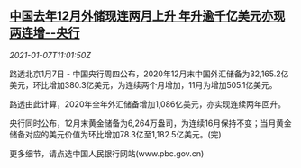 <!--1610018594000-->
[中国去年12月外储现连两月上升 年升逾千亿美元亦现两连增--央行](https://cn.reuters.com/article/china-cen-dec-foreign-reserve-0107-idCNKBS29C1CZ)
------

<div><i>2021-01-07T11:01:50Z</i></div><p>路透北京1月7日 - 中国央行周四公布，2020年12月末中国外汇储备为32,165.2亿美元，环比增加380.3亿美元，为连续两个月增加，11月为增加505.1亿美元。</p><p>路透由此计算，2020年全年外汇储备增加1,086亿美元，亦实现连续两年回升。</p><p>央行同时公布，12月末黄金储备为6,264万盎司，为连续16月保持不变；当月黄金储备对应的美元价值为环比增加78.3亿至1,182.5亿美元。(完)</p><p>更多细节，请点选中国人民银行网站(www.pbc.gov.cn)</p>
